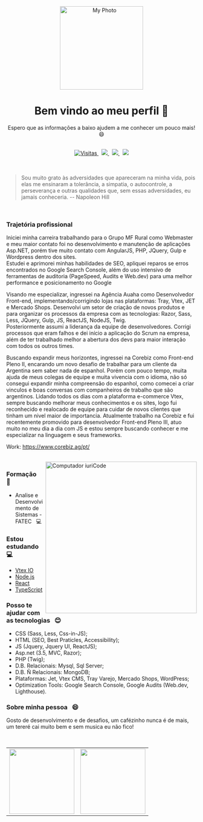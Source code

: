 <!--
**JhowArenas/JhowArenas** is a ✨ _special_ ✨ repository because its `README.md` (this file) appears on your GitHub profile.

Here are some ideas to get you started:

- 🔭 I’m currently working on ...
- 🌱 I’m currently learning ...
- 👯 I’m looking to collaborate on ...
- 🤔 I’m looking for help with ...
- 💬 Ask me about ...
- 📫 How to reach me: ...
- 😄 Pronouns: ...
- ⚡ Fun fact: ...
-->
<div align="center">

<a href="https://www.linkedin.com/in/jhowarenas/" target="_blank" id="#my-photo" rel="noopener noreferrer">
<img src="https://avatars.githubusercontent.com/u/33754192?v=4" width="220" height="220" alt="My Photo">
</a>

# Bem vindo ao meu perfil 👋
Espero que as informações a baixo ajudem a me conhecer um pouco mais! 😄

</div>
<br />
<div align="center">

<a href="https://github.com/jhowarenas">
<img src="https://komarev.com/ghpvc/?username=jhowarenas&style=flat-square" alt="Visitas">
</a>
&nbsp;
<a target="_blank" href="https://www.linkedin.com/in/jhowarenas/" alt="Linkedin">
<img src="https://img.shields.io/badge/-Jonathan Arenas-0e76a8?style=flat-square&logo=Linkedin&logoColor=white&link=www.linkedin.com/in/jhowarenas/" />
</a>
&nbsp;
<a target="_blank" href="https://api.whatsapp.com/send?phone=5514981572661" alt="WhatsApp">
<img src="https://img.shields.io/badge/-WhatsApp-25d366?style=flat-square&labelColor=25d366&logo=whatsapp&logoColor=white&link=https://api.whatsapp.com/send?phone=5514981572661" />
</a>
&nbsp;
<a href="mailto:jonat.arenas@hotmail.com">
<img src="https://img.shields.io/badge/-Email-0078D4?style=flat-square&logo=MicrosoftOutlook&logoColor=white&link=mailto:jonat.arenas@hotmail.com">
</a>

</div>
<br /><br />

> Sou muito grato às adversidades que apareceram na minha vida, pois elas me ensinaram a tolerância, a simpatia, o autocontrole, a perseverança e outras qualidades que, sem essas adversidades, eu jamais conheceria. -- Napoleon Hill

<br />

### Trajetória profissional
Iniciei minha carreira trabalhando para o Grupo MF Rural como Webmaster e meu maior contato foi no desenvolvimento e manutenção de aplicações Asp.NET, porém tive muito contato com AngularJS, PHP, JQuery, Gulp e Wordpress dentro dos sites.<br />
Estudei e aprimorei minhas habilidades de SEO, apliquei reparos se erros encontrados no Google Search Console, além do uso intensivo de ferramentas de auditoria (PageSpeed, Audits e Web.dev) para uma melhor performance e posicionamento no Google

Visando me especializar, ingressei na Agência Auaha como Desenvolvedor Front-end, implementando/corrigindo lojas nas plataformas: Tray, Vtex, JET e Mercado Shops.
Desenvolvi um setor de criação de novos produtos e para organizar os processos da empresa com as tecnologias: Razor, Sass, Less, JQuery, Gulp, JS, ReactJS, NodeJS, Twig. <br />
Posteriormente assumi a liderança da equipe de desenvolvedores. Corrigi processos que eram falhos e dei início a aplicação do Scrum na empresa, além de ter trabalhado melhor a abertura dos devs para maior interação com todos os outros times.

Buscando expandir meus horizontes, ingressei na Corebiz como Front-end Pleno II, encarando um novo desafio de trabalhar para um cliente da Argentina sem saber nada de espanhol. Porém com pouco tempo, muita ajuda de meus colegas de equipe e muita vivencia com o idioma, não só consegui expandir minha compreensão do espanhol, como comecei a criar vinculos e boas conversas com companheiros de trabalho que são argentinos.
Lidando todos os dias com a plataforma e-commerce Vtex, sempre buscando melhorar meus conhecimentos e os sites, logo fui reconhecido e realocado de equipe para cuidar de novos clientes que tinham um nivel maior de importancia. 
Atualmente trabalho na Corebiz e fui recentemente promovido para desenvolvedor Front-end Pleno III, atuo muito no meu dia a dia com JS e estou sempre buscando conhecer e me especializar na linguagem e seus frameworks. 

Work: https://www.corebiz.ag/pt/

<br />

<img src="https://media1.giphy.com/media/gh0RRgkTXedvF0pDc0/giphy.gif" width="400px" max-width="400px" min-width="400px" align="right" alt="Computador iuriCode">
<div align="left">

### Formação &nbsp; :blue_book:
- Analise e Desenvolvimento de Sistemas - FATEC &nbsp; :computer:

### Estou estudando &nbsp; :computer:
- [Vtex IO](https://vtex.io/)
- [Node.js](https://nodejs.org/en/)
- [React](https://pt-br.reactjs.org/?text_color:#000)
- [TypeScript](https://www.typescriptlang.org/)

### Posso te ajudar com as tecnologias &nbsp; :blush:
- CSS (Sass, Less, Css-in-JS);
- HTML (SEO, Best Praticles, Accessibility);
- JS (Jquery, Jquery UI, ReactJS);
- Asp.net (3.5, MVC, Razor);
- PHP (Twig);
- D.B. Relacionais: Mysql, Sql Server;
- D.B. Ñ Relacionais: MongoDB;
- Plataformas: Jet, Vtex CMS, Tray Varejo, Mercado Shops, WordPress;
- Optimization Tools: Google Search Console, Google Audits (Web.dev, Lighthouse).

### Sobre minha pessoa &nbsp; 😄
Gosto de desenvolvimento e de desafios, um cafézinho nunca é de mais, um tereré cai muito bem e sem musica eu não fico!
</div>

<br />

<table align='left'>
<row>
<td>
    <img height='172' src='https://github-readme-stats.vercel.app/api?username=jhowarenas&show_icons=true&theme=dark'>
</td>
<td>
    <img height='172' src='https://github-readme-stats.vercel.app/api/top-langs/?username=jhowarenas&layout=compact&theme=dark'>
</td>
</row>
</table>

</body>
